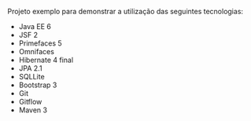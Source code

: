 Projeto exemplo para demonstrar a utilização das seguintes tecnologias:

* Java EE 6
* JSF 2
* Primefaces 5
* Omnifaces
* Hibernate 4 final
* JPA 2.1
* SQLLite
* Bootstrap 3
* Git
* Gitflow
* Maven 3
